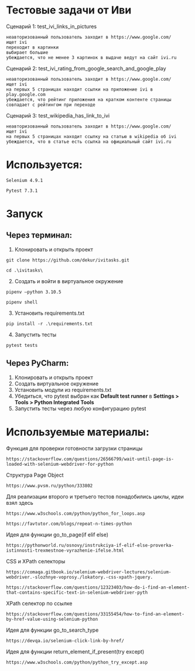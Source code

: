 # Тестовые задачи от Иви

Сценарий 1: test_ivi_links_in_pictures
```
неавторизованный пользователь заходит в https://www.google.com/
ищет ivi
переходит в картинки
выбирает большие
убеждается, что не менее 3 картинок в выдаче ведут на сайт ivi.ru
```

Cценарий 2: test_ivi_rating_from_google_search_and_google_play
```
неавторизованный пользователь заходит в https://www.google.com/
ищет ivi
на первых 5 страницах находит ссылки на приложение ivi в play.google.com
убеждается, что рейтинг приложения на кратком контенте страницы совпадает с рейтингом при переходе
```

Сценарий 3: test_wikipedia_has_link_to_ivi
```
неавторизованный пользователь заходит в https://www.google.com/
ищет ivi
на первых 5 страницах находит ссылку на статью в wikipedia об ivi
убеждается, что в статье есть ссылка на официальный сайт ivi.ru
```

# Используется:
```
Selenium 4.9.1
```
```
Pytest 7.3.1
```
# Запуск
## Через терминал:
1. Клонировать и открыть проект
```
git clone https://github.com/dekur/ivitasks.git
```
```
cd .\ivitasks\
```
2. Создать и войти в виртуальное окружение
```
pipenv —python 3.10.5
```
```
pipenv shell
```
3. Установить requirements.txt
```
pip install -r .\requirements.txt
```
4. Запустить тесты
```
pytest tests
```
## Через PyCharm:
1. Клонировать и открыть проект
2. Создать виртуальное окружение
3. Установить модули из requirements.txt
4. Убедиться, что pytest выбран как **Default test runner** в **Settings > Tools > Python Integrated Tools**
5. Запустить тесты через любую конфигурацию pytest

# Используемые материалы:
Функция для проверки готовности загрузки страницы
```
https://stackoverflow.com/questions/26566799/wait-until-page-is-loaded-with-selenium-webdriver-for-python
```
Структура Page Object
```
https://www.pvsm.ru/python/333802
```
Для реализации второго и третьего тестов понадобились циклы, идеи взял здесь
```
https://www.w3schools.com/python/python_for_loops.asp
```
```
https://favtutor.com/blogs/repeat-n-times-python
```
Идея для функции go_to_page(if elif else)
```
https://pythonworld.ru/osnovy/instrukciya-if-elif-else-proverka-istinnosti-trexmestnoe-vyrazhenie-ifelse.html
```
CSS и XPath селекторы
```
https://comaqa.gitbook.io/selenium-webdriver-lectures/selenium-webdriver.-slozhnye-voprosy./lokatory.-css-xpath-jquery.
```
```
https://stackoverflow.com/questions/12323403/how-do-i-find-an-element-that-contains-specific-text-in-selenium-webdriver-pyth
```
XPath селектор по ссылке
```
https://stackoverflow.com/questions/33155454/how-to-find-an-element-by-href-value-using-selenium-python
```
Идея для функции go_to_search_type
```
https://devqa.io/selenium-click-link-by-href/
```
Идея для функции return_element_if_present(try except)
```
https://www.w3schools.com/python/python_try_except.asp
```
